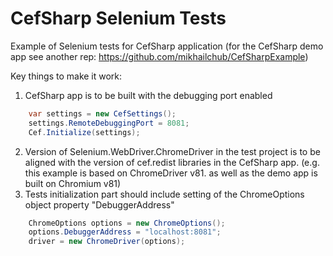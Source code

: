 # CefSharp Selenium Tests
Example of Selenium tests for CefSharp application 
(for the CefSharp demo app see another rep: https://github.com/mikhailchub/CefSharpExample)

Key things to make it work:
1. CefSharp app is to be built with the debugging port enabled
```c#
    var settings = new CefSettings();
    settings.RemoteDebuggingPort = 8081;
    Cef.Initialize(settings);
```
2. Version of Selenium.WebDriver.ChromeDriver in the test project is to be aligned with the version of cef.redist libraries in the CefSharp app. (e.g. this example is based on ChromeDriver v81. as well as the demo app is built on Chromium v81)
3. Tests initialization part should include setting of the ChromeOptions object property "DebuggerAddress"
```c#
    ChromeOptions options = new ChromeOptions();
    options.DebuggerAddress = "localhost:8081";
    driver = new ChromeDriver(options);
```
